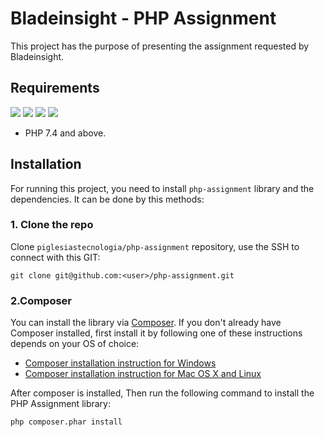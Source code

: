 # Bladeinsight - PHP Assignment

This project has the purpose of presenting the assignment
requested by Bladeinsight. 

## Requirements

![](https://img.shields.io/badge/Code-PHP-informational?style=flat&logo=php&logoColor=white&color=purple)
![](https://img.shields.io/badge/Database-mysql-informational?style=flat&logo=mysql&logoColor=white&color=6aa6f8)
![](https://img.shields.io/badge/Server-Apache-informational?style=flat&logo=apache&logoColor=white&color=red)
![](https://img.shields.io/badge/OS-Mac-informational?style=flat&logo=macos&logoColor=white&color=green)

- PHP 7.4 and above.


## Installation
For running this project, you need to install `php-assignment` library and the dependencies. It can be done by this methods:


### 1. Clone the repo

Clone `piglesiastecnologia/php-assignment` repository, use the SSH to connect with this GIT:

```
git clone git@github.com:<user>/php-assignment.git
```

### 2.Composer
You can install the library via [Composer](https://getcomposer.org/). If you don't already have Composer installed, first install it by following one of these instructions depends on your OS of choice:
* [Composer installation instruction for Windows](https://getcomposer.org/doc/00-intro.md#installation-windows)
* [Composer installation instruction for Mac OS X and Linux](https://getcomposer.org/doc/00-intro.md#installation-linux-unix-osx)

After composer is installed, Then run the following command to install the PHP Assignment library:

```
php composer.phar install
```

